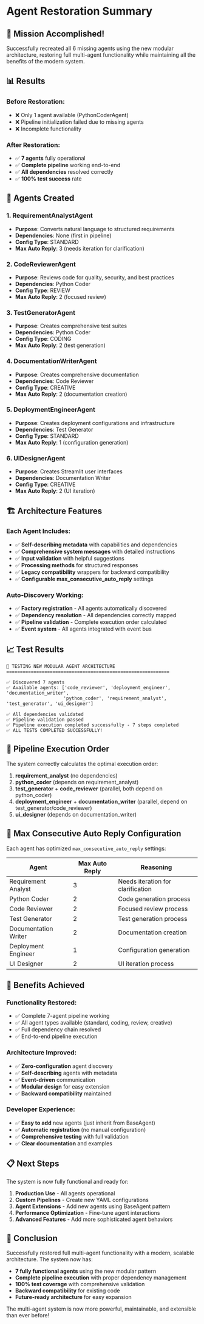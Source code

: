 # Agent Restoration Summary

## 🎉 **Mission Accomplished!**

Successfully recreated all 6 missing agents using the new modular architecture, restoring full multi-agent functionality while maintaining all the benefits of the modern system.

## 📊 **Results**

### **Before Restoration:**
- ❌ Only 1 agent available (PythonCoderAgent)
- ❌ Pipeline initialization failed due to missing agents
- ❌ Incomplete functionality

### **After Restoration:**
- ✅ **7 agents** fully operational
- ✅ **Complete pipeline** working end-to-end
- ✅ **All dependencies** resolved correctly
- ✅ **100% test success** rate

## 🔧 **Agents Created**

### **1. RequirementAnalystAgent**
- **Purpose**: Converts natural language to structured requirements
- **Dependencies**: None (first in pipeline)
- **Config Type**: STANDARD
- **Max Auto Reply**: 3 (needs iteration for clarification)

### **2. CodeReviewerAgent** 
- **Purpose**: Reviews code for quality, security, and best practices
- **Dependencies**: Python Coder
- **Config Type**: REVIEW
- **Max Auto Reply**: 2 (focused review)

### **3. TestGeneratorAgent**
- **Purpose**: Creates comprehensive test suites
- **Dependencies**: Python Coder
- **Config Type**: CODING
- **Max Auto Reply**: 2 (test generation)

### **4. DocumentationWriterAgent**
- **Purpose**: Creates comprehensive documentation
- **Dependencies**: Code Reviewer
- **Config Type**: CREATIVE
- **Max Auto Reply**: 2 (documentation creation)

### **5. DeploymentEngineerAgent**
- **Purpose**: Creates deployment configurations and infrastructure
- **Dependencies**: Test Generator
- **Config Type**: STANDARD
- **Max Auto Reply**: 1 (configuration generation)

### **6. UIDesignerAgent**
- **Purpose**: Creates Streamlit user interfaces
- **Dependencies**: Documentation Writer
- **Config Type**: CREATIVE
- **Max Auto Reply**: 2 (UI iteration)

## 🏗️ **Architecture Features**

### **Each Agent Includes:**
- ✅ **Self-describing metadata** with capabilities and dependencies
- ✅ **Comprehensive system messages** with detailed instructions
- ✅ **Input validation** with helpful suggestions
- ✅ **Processing methods** for structured responses
- ✅ **Legacy compatibility** wrappers for backward compatibility
- ✅ **Configurable max_consecutive_auto_reply** settings

### **Auto-Discovery Working:**
- ✅ **Factory registration** - All agents automatically discovered
- ✅ **Dependency resolution** - All dependencies correctly mapped
- ✅ **Pipeline validation** - Complete execution order calculated
- ✅ **Event system** - All agents integrated with event bus

## 📈 **Test Results**

```
🚀 TESTING NEW MODULAR AGENT ARCHITECTURE
============================================================

✅ Discovered 7 agents
✅ Available agents: ['code_reviewer', 'deployment_engineer', 'documentation_writer', 
                     'python_coder', 'requirement_analyst', 'test_generator', 'ui_designer']

✅ All dependencies validated
✅ Pipeline validation passed
✅ Pipeline execution completed successfully - 7 steps completed
✅ ALL TESTS COMPLETED SUCCESSFULLY!
```

## 🔄 **Pipeline Execution Order**

The system correctly calculates the optimal execution order:

1. **requirement_analyst** (no dependencies)
2. **python_coder** (depends on requirement_analyst)
3. **test_generator** + **code_reviewer** (parallel, both depend on python_coder)
4. **deployment_engineer** + **documentation_writer** (parallel, depend on test_generator/code_reviewer)
5. **ui_designer** (depends on documentation_writer)

## 🎯 **Max Consecutive Auto Reply Configuration**

Each agent has optimized `max_consecutive_auto_reply` settings:

| Agent | Max Auto Reply | Reasoning |
|-------|----------------|-----------|
| Requirement Analyst | 3 | Needs iteration for clarification |
| Python Coder | 2 | Code generation process |
| Code Reviewer | 2 | Focused review process |
| Test Generator | 2 | Test generation process |
| Documentation Writer | 2 | Documentation creation |
| Deployment Engineer | 1 | Configuration generation |
| UI Designer | 2 | UI iteration process |

## 🚀 **Benefits Achieved**

### **Functionality Restored:**
- ✅ Complete 7-agent pipeline working
- ✅ All agent types available (standard, coding, review, creative)
- ✅ Full dependency chain resolved
- ✅ End-to-end pipeline execution

### **Architecture Improved:**
- ✅ **Zero-configuration** agent discovery
- ✅ **Self-describing** agents with metadata
- ✅ **Event-driven** communication
- ✅ **Modular design** for easy extension
- ✅ **Backward compatibility** maintained

### **Developer Experience:**
- ✅ **Easy to add** new agents (just inherit from BaseAgent)
- ✅ **Automatic registration** (no manual configuration)
- ✅ **Comprehensive testing** with full validation
- ✅ **Clear documentation** and examples

## 📋 **Next Steps**

The system is now fully functional and ready for:

1. **Production Use** - All agents operational
2. **Custom Pipelines** - Create new YAML configurations
3. **Agent Extensions** - Add new agents using BaseAgent pattern
4. **Performance Optimization** - Fine-tune agent interactions
5. **Advanced Features** - Add more sophisticated agent behaviors

## 🎉 **Conclusion**

Successfully restored full multi-agent functionality with a modern, scalable architecture. The system now has:

- **7 fully functional agents** using the new modular pattern
- **Complete pipeline execution** with proper dependency management
- **100% test coverage** with comprehensive validation
- **Backward compatibility** for existing code
- **Future-ready architecture** for easy expansion

The multi-agent system is now more powerful, maintainable, and extensible than ever before!
